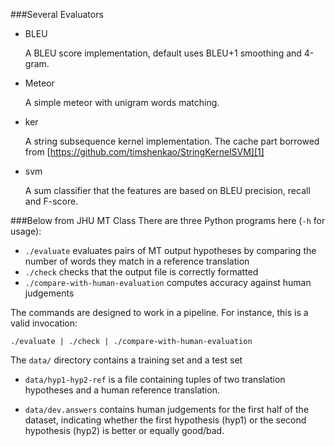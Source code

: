 ###Several Evaluators
- BLEU

	A BLEU score implementation, default uses BLEU+1 smoothing and 4-gram.
	
- Meteor

	A simple meteor with unigram words matching.
	
- ker

	A string subsequence kernel implementation.
	The cache part borrowed from [https://github.com/timshenkao/StringKernelSVM][1]

- svm

	A sum classifier that the features are based on BLEU precision, recall and F-score.



###Below from JHU MT Class
There are three Python programs here (`-h` for usage):

 - `./evaluate` evaluates pairs of MT output hypotheses by comparing the number of words they match in a reference translation
 - `./check` checks that the output file is correctly formatted
 - `./compare-with-human-evaluation` computes accuracy against human judgements 

The commands are designed to work in a pipeline. For instance, this is a valid invocation:

    ./evaluate | ./check | ./compare-with-human-evaluation


The `data/` directory contains a training set and a test set

 - `data/hyp1-hyp2-ref` is a file containing tuples of two translation hypotheses and a human reference translation.

 - `data/dev.answers` contains human judgements for the first half of the dataset, indicating whether the first hypothesis (hyp1) or the second hypothesis (hyp2) is better or equally good/bad.


[1]: https://github.com/timshenkao/StringKernelSVM